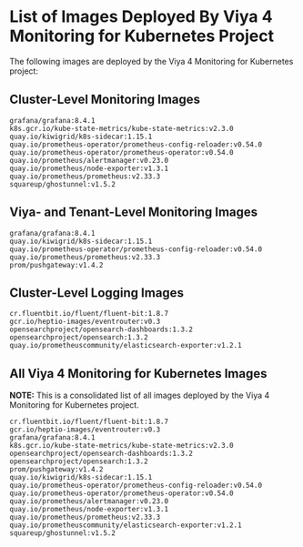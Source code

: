 # List of Images Deployed By Viya 4 Monitoring for Kubernetes Project
The following images are deployed by the Viya 4 Monitoring for Kubernetes project:

## Cluster-Level Monitoring Images

```plaintext
grafana/grafana:8.4.1
k8s.gcr.io/kube-state-metrics/kube-state-metrics:v2.3.0
quay.io/kiwigrid/k8s-sidecar:1.15.1
quay.io/prometheus-operator/prometheus-config-reloader:v0.54.0
quay.io/prometheus-operator/prometheus-operator:v0.54.0
quay.io/prometheus/alertmanager:v0.23.0
quay.io/prometheus/node-exporter:v1.3.1
quay.io/prometheus/prometheus:v2.33.3
squareup/ghostunnel:v1.5.2
```

## Viya- and Tenant-Level Monitoring Images
```plaintext
grafana/grafana:8.4.1
quay.io/kiwigrid/k8s-sidecar:1.15.1
quay.io/prometheus-operator/prometheus-config-reloader:v0.54.0
quay.io/prometheus/prometheus:v2.33.3
prom/pushgateway:v1.4.2
```

## Cluster-Level Logging Images

```plaintext
cr.fluentbit.io/fluent/fluent-bit:1.8.7
gcr.io/heptio-images/eventrouter:v0.3
opensearchproject/opensearch-dashboards:1.3.2
opensearchproject/opensearch:1.3.2
quay.io/prometheuscommunity/elasticsearch-exporter:v1.2.1
```

## All Viya 4 Monitoring for Kubernetes Images
**NOTE:**  This is a consolidated list of all images deployed by the Viya 4 Monitoring for Kubernetes project.

```plaintext
cr.fluentbit.io/fluent/fluent-bit:1.8.7
gcr.io/heptio-images/eventrouter:v0.3
grafana/grafana:8.4.1
k8s.gcr.io/kube-state-metrics/kube-state-metrics:v2.3.0
opensearchproject/opensearch-dashboards:1.3.2
opensearchproject/opensearch:1.3.2
prom/pushgateway:v1.4.2
quay.io/kiwigrid/k8s-sidecar:1.15.1
quay.io/prometheus-operator/prometheus-config-reloader:v0.54.0
quay.io/prometheus-operator/prometheus-operator:v0.54.0
quay.io/prometheus/alertmanager:v0.23.0
quay.io/prometheus/node-exporter:v1.3.1
quay.io/prometheus/prometheus:v2.33.3
quay.io/prometheuscommunity/elasticsearch-exporter:v1.2.1
squareup/ghostunnel:v1.5.2
```

